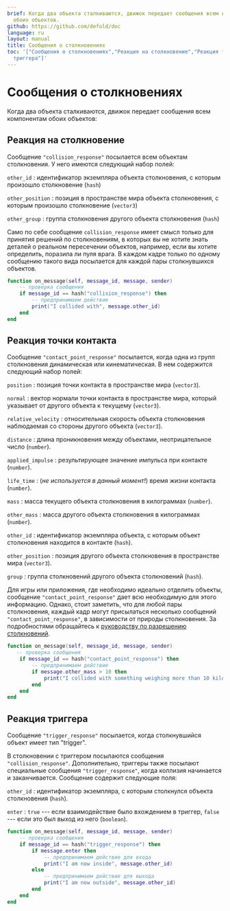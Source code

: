 ```yaml
---
brief: Когда два объекта сталкиваются, движок передает сообщения всем компонентам
  обоих объектов.
github: https://github.com/defold/doc
language: ru
layout: manual
title: Сообщения о столкновениях
toc: '["Сообщения о столкновениях","Реакция на столкновение","Реакция точки контакта","Реакция
  триггера"]'
---
```


# Сообщения о столкновениях

Когда два объекта сталкиваются, движок передает сообщения всем компонентам обоих объектов:

## Реакция на столкновение

Сообщение `"collision_response"` посылается всем объектам столкновения. У него имеются следующий набор полей:

`other_id`
: идентификатор экземпляра объекта столкновения, с которым произошло столкновение (`hash`)

`other_position`
: позиция в пространстве мира объекта столкновения, с которым произошло столкновение (`vector3`)

`other_group`
: группа столкновения другого объекта столкновения (`hash`)

Само по себе сообщение `collision_response` имеет смысл только для принятия решений по столкновениям, в которых вы не хотите знать деталей о реальном пересечении объектов, например, если вы хотите определить, поразила ли пуля врага. В каждом кадре только по одному сообщению такого вида посылается для каждой пары столкнувшихся объектов.

```Lua
function on_message(self, message_id, message, sender)
    -- проверка сообщения
    if message_id == hash("collision_response") then
        -- предпринимаем действие
        print("I collided with", message.other_id)
    end
end
```

## Реакция точки контакта

Сообщение `"contact_point_response"` посылается, когда одна из групп столкновения динамическая или кинематическая. В нем содержится следующий набор полей:

`position`
: позиция точки контакта в пространстве мира (`vector3`). 

`normal`
: вектор нормали точки контакта в пространстве мира, который указывает от другого объекта к текущему (`vector3`).

`relative_velocity`
: относительная скорость объекта столкновения наблюдаемая со стороны другого объекта (`vector3`).

`distance`
: длина проникновения между объектами, неотрицательное число (`number`).

`applied_impulse`
: результирующее значение импульса при контакте (`number`).

`life_time`
: (*не используется в данный момент!*) время жизни контакта (`number`).

`mass`
: масса текущего объекта столкновения в килограммах (`number`).

`other_mass`
: масса другого объекта столкновения в килограммах (`number`).

`other_id`
: идентификатор экземпляра объекта, с которым объект столкновения находится в контакте (`hash`).

`other_position`
: позиция другого объекта столкновения в пространстве мира (`vector3`). 

`group`
: группа столкновений другого объекта столкновений (`hash`).

Для игры или приложения, где необходимо идеально отделить объекты, сообщение `"contact_point_response"` дает всю необходимую для этого информацию. Однако, стоит заметить, что для любой пары столкновения, каждый кадр могут присылаться несколько сообщений `"contact_point_response"`, в зависимости от природы столкновения. За подробностями обращайтесь к [ руководству по разрешению столкновений](/ru/manuals/physics-resolving-collisions).

```Lua
function on_message(self, message_id, message, sender)
   -- проверка сообщения
    if message_id == hash("contact_point_response") then
        -- предпринимаем действие
        if message.other_mass > 10 then
            print("I collided with something weighing more than 10 kilos!")
        end
    end
end
```

## Реакция триггера

Сообщение `"trigger_response"` посылается, когда столкнувшийся объект имеет тип "trigger".


В столкновении с триггером посылаются сообщения `"collision_response"`. Дополнительно, триггеры также посылают специальные сообщения `"trigger_response"`, когда коллизия начинается и заканчивается. Сообщение содержит следующие поля:

`other_id`
: идентификатор экземпляра, с которым столкнулся объекта столкновения (`hash`).

`enter`
: `true` --- если взаимодействие было вхождением в триггер, `false` --- если это был выход из него (`boolean`).

```Lua
function on_message(self, message_id, message, sender)
    -- проверка сообщения
    if message_id == hash("trigger_response") then
        if message.enter then
            -- предпринимаем действие для входа
            print("I am now inside", message.other_id)
        else
            -- предпринимаем действие для выхода
            print("I am now outside", message.other_id)
        end
    end
end
```